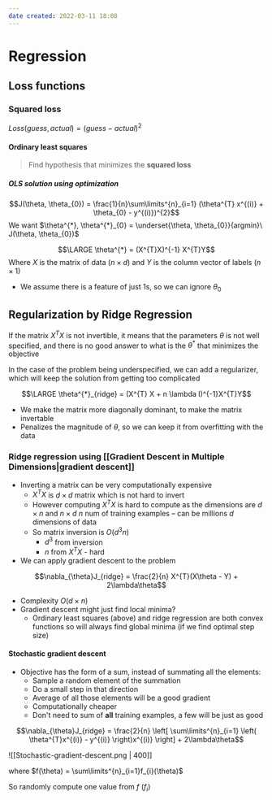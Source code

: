 ```yaml
---
date created: 2022-03-11 18:08
---
```


# Regression

## Loss functions

### Squared loss

$Loss(guess, actual) = (guess - actual)^{2}$

#### Ordinary least squares

> Find hypothesis that minimizes the **squared loss**

##### OLS solution using optimization

$$J(\theta, \theta_{0}) = \frac{1}{n}\sum\limits^{n}_{i=1} (\theta^{T} x^{(i)} + \theta_{0} - y^{(i)})^{2}$$
We want $\theta^{*}, \theta^{*}_{0} = \underset{\theta, \theta_{0}}{argmin}\ J(\theta, \theta_{0})$

$$\LARGE \theta^{*} = (X^{T}X)^{-1} X^{T}Y$$
Where $X$ is the matrix of data ($n \times d$) and $Y$ is the column vector of labels ($n \times 1$)

- We assume there is a feature of just 1s, so we can ignore $\theta_0$ 

## Regularization by Ridge Regression

If the matrix $X^{T}X$ is not invertible, it means that the parameters $\theta$ is not well specified, and there is no good answer to what is the $\theta^{*}$ that minimizes the objective

In the case of the problem being underspecified, we can add a regularizer, which will keep the solution from getting too complicated

$$\LARGE \theta^{*}_{ridge} = (X^{T} X + n \lambda I)^{-1}X^{T}Y$$

- We make the matrix more diagonally dominant, to make the matrix invertable
- Penalizes the magnitude of $\theta$, so we can keep it from overfitting with the data


### Ridge regression using [[Gradient Descent in Multiple Dimensions|gradient descent]]

- Inverting a matrix can be very computationally expensive
	- $X^{T}X$ is $d \times d$ matrix which is not hard to invert
	- However computing $X^{T}X$ is hard to compute as the dimensions are $d \times n$ and $n \times d$
		$n$ num of training examples – can be millions
		$d$ dimensions of data
	- So matrix inversion is $O(d^{3}n)$
		- $d^{3}$ from inversion
		- $n$ from $X^{T}X$ - hard
- We can apply gradient descent to the problem

$$\nabla_{\theta}J_{ridge} = \frac{2}{n} X^{T}(X\theta - Y) + 2\lambda\theta$$
- Complexity $O(d \times n)$
- Gradient descent might just find local minima?
	- Ordinary least squares (above) and ridge regression are both convex functions so will always find global minima (if we find optimal step size)

#### Stochastic gradient descent
- Objective has the form of a sum, instead of summating all the elements:
	- Sample a random element of the summation
	- Do a small step in that direction
	- Average of all those elements will be a good gradient
	- Computationally cheaper
	- Don't need to sum of **all** training examples, a few will be just as good

$$\nabla_{\theta}J_{ridge} = \frac{2}{n} \left[ \sum\limits^{n}_{i=1} \left( \theta^{T}x^{(i)} - y^{(i)} \right)x^{(i)}  \right] + 2\lambda\theta$$
	
![[Stochastic-gradient-descent.png | 400]]

where $f(\theta) = \sum\limits^{n}_{i=1}f_{i}(\theta)$

So randomly compute one value from $f$ ($f_i$)

